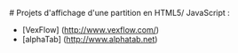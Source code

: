 # Projets d'affichage d'une partition en HTML5/ JavaScript :
- [VexFlow] (http://www.vexflow.com/) 
- [alphaTab] (http://www.alphatab.net) 
